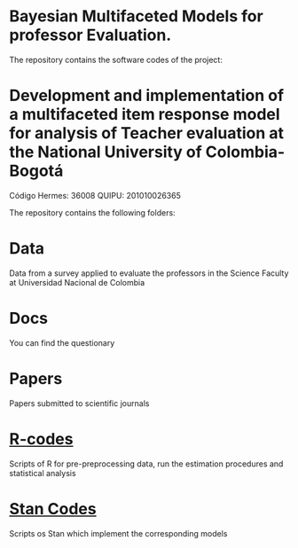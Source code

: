 # Bayesian Multifaceted Models for professor Evaluation.

The repository contains the software codes of the project: 

# Development and implementation of a multifaceted item response model for analysis of Teacher evaluation at the National University of Colombia-Bogotá
Código Hermes:	36008
QUIPU: 201010026365

The repository contains the following folders:

# Data
Data from a survey applied to evaluate the professors in the Science Faculty at Universidad Nacional de Colombia

# Docs 
You can find the questionary

#  Papers
Papers submitted to scientific journals

# [R-codes](https://github.com/AprendizajeProfundo/ModelosBayesianosEvaluacionDocente/tree/master/R-Codes)
Scripts of R for pre-preprocessing data, run the estimation procedures and statistical analysis

# [Stan Codes](https://github.com/AprendizajeProfundo/ModelosBayesianosEvaluacionDocente/tree/master/Stan-codes)
Scripts os Stan which implement the corresponding models
 
